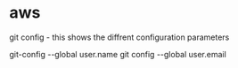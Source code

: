 # aws

git config - this shows the diffrent configuration parameters

git-config --global user.name <username>
git config --global user.email<useremail>
